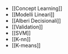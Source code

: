- [[Concept Learning]]
- [[Modelli Lineari]]
- [[Alberi Decisionali]]
- [[Validation]]
- [[SVM]]
- [[K-nn]]
- [[K-means]]